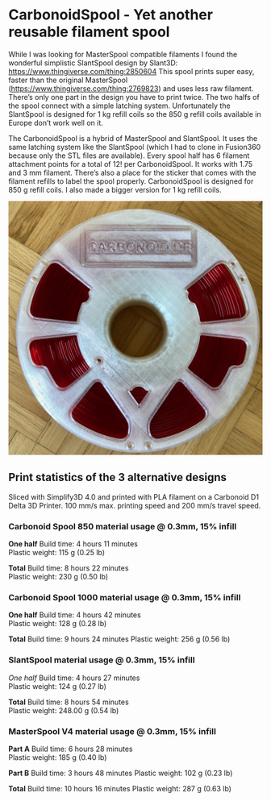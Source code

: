 # CarbonoidSpool - Yet another reusable filament spool

While I was looking for MasterSpool compatible filaments I found the wonderful simplistic SlantSpool design by Slant3D:
https://www.thingiverse.com/thing:2850604
This spool prints super easy, faster than the original MasterSpool (https://www.thingiverse.com/thing:2769823) and uses less raw filament. There’s only one part in the design you have to print twice. The two halfs of the spool connect with a simple latching system. Unfortunately the SlantSpool is designed for 1 kg refill coils so the 850 g refill coils available in Europe don’t work well on it.

The CarbonoidSpool is a hybrid of MasterSpool and SlantSpool. It uses the same latching system like the SlantSpool (which I had to clone in Fusion360 because only the STL files are available). Every spool half has 6 filament attachment points for a total of 12! per CarbonoidSpool. It works with 1.75 and 3 mm filament. There’s also a place for the sticker that comes with the filament refills to label the spool properly.
CarbonoidSpool is designed for 850 g refill coils. I also made a bigger version for 1 kg refill coils.

![CarbonoidSpool](https://raw.githubusercontent.com/Carbonoid/CarbonoidSpool/master/Fotos/IMG_1536.jpg)

## Print statistics of the 3 alternative designs
Sliced with Simplify3D 4.0 and printed with PLA filament on a Carbonoid D1 Delta 3D Printer.
100 mm/s max. printing speed and 200 mm/s travel speed.

### Carbonoid Spool 850 material usage @ 0.3mm, 15% infill
**One half**
Build time: 4 hours 11 minutes  
Plastic weight: 115 g (0.25 lb)

**Total**
Build time: 8 hours 22 minutes  
Plastic weight: 230 g (0.50 lb)

### Carbonoid Spool 1000 material usage @ 0.3mm, 15% infill
**One half**
Build time: 4 hours 42 minutes  
Plastic weight: 128 g (0.28 lb)

**Total**
Build time: 9 hours 24 minutes
Plastic weight: 256 g (0.56 lb)

### SlantSpool material usage @ 0.3mm, 15% infill
*One half*
Build time: 4 hours 27 minutes  
Plastic weight: 124 g (0.27 lb)

**Total**
Build time: 8 hours 54 minutes  
Plastic weight: 248.00 g (0.54 lb)

### MasterSpool V4 material usage @ 0.3mm, 15% infill
**Part A**
Build time: 6 hours 28 minutes  
Plastic weight: 185 g (0.40 lb)

**Part B**
Build time: 3 hours 48 minutes
Plastic weight: 102 g (0.23 lb)

**Total**
Build time: 10 hours 16 minutes
Plastic weight: 287 g (0.63 lb)


